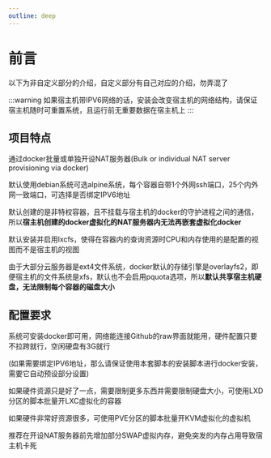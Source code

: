 ```yaml
---
outline: deep
---
```


# 前言

以下为非自定义部分的介绍，自定义部分有自己对应的介绍，勿弄混了

:::warning
如果宿主机带IPV6网络的话，安装会改变宿主机的网络结构，请保证宿主机随时可重置系统，且运行前无重要数据在宿主机上
:::

## 项目特点

通过docker批量或单独开设NAT服务器(Bulk or individual NAT server provisioning via docker)

默认使用debian系统可选alpine系统，每个容器自带1个外网ssh端口，25个内外网一致端口，可选择是否绑定IPV6地址

默认创建的是非特权容器，且不挂载与宿主机的docker的守护进程之间的通信，所以**宿主机创建的docker虚拟化的NAT服务器内无法再嵌套虚拟化docker**

默认安装并启用lxcfs，使得在容器内的查询资源时CPU和内存使用的是配置的视图而不是宿主机的视图

由于大部分云服务器是ext4文件系统，docker默认的存储引擎是overlayfs2，即便宿主机的文件系统是xfs，默认也不会启用pquota选项，所以**默认共享宿主机硬盘，无法限制每个容器的磁盘大小**

## 配置要求

系统可安装docker即可用，网络能连接Github的raw界面就能用，硬件配置只要不拉跨就行，空闲硬盘有3G就行

(如果需要绑定IPV6地址，那么请保证使用本套脚本的安装脚本进行docker安装，需要它自动预设部分设置)

如果硬件资源只是好了一点，需要限制更多东西并需要限制硬盘大小，可使用LXD分区的脚本批量开LXC虚拟化的容器

如果硬件非常好资源很多，可使用PVE分区的脚本批量开KVM虚拟化的虚拟机

推荐在开设NAT服务器前先增加部分SWAP虚拟内存，避免突发的内存占用导致宿主机卡死
